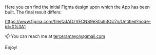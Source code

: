 Here you can find the initial Figma design upon which the App has been built. The final result differs:

https://www.figma.com/file/QJADzVECNS9eS0uII3OU7n/Untitled?node-id=0%3A1

📫 You can reach me at terceramayor@gmail.com

Enjoy!
